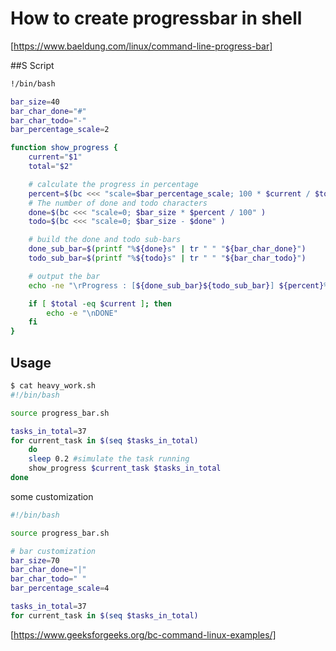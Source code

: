 # How to create progressbar in shell

[https://www.baeldung.com/linux/command-line-progress-bar]

##S Script

```bash
!/bin/bash

bar_size=40
bar_char_done="#"
bar_char_todo="-"
bar_percentage_scale=2

function show_progress {
    current="$1"
    total="$2"

    # calculate the progress in percentage 
    percent=$(bc <<< "scale=$bar_percentage_scale; 100 * $current / $total" )
    # The number of done and todo characters
    done=$(bc <<< "scale=0; $bar_size * $percent / 100" )
    todo=$(bc <<< "scale=0; $bar_size - $done" )

    # build the done and todo sub-bars
    done_sub_bar=$(printf "%${done}s" | tr " " "${bar_char_done}")
    todo_sub_bar=$(printf "%${todo}s" | tr " " "${bar_char_todo}")

    # output the bar
    echo -ne "\rProgress : [${done_sub_bar}${todo_sub_bar}] ${percent}%"

    if [ $total -eq $current ]; then
        echo -e "\nDONE"
    fi
}
```

## Usage

```bash
$ cat heavy_work.sh
#!/bin/bash

source progress_bar.sh

tasks_in_total=37
for current_task in $(seq $tasks_in_total) 
    do
    sleep 0.2 #simulate the task running
    show_progress $current_task $tasks_in_total
done
```

some customization
```bash
#!/bin/bash

source progress_bar.sh

# bar customization
bar_size=70
bar_char_done="|"
bar_char_todo=" "
bar_percentage_scale=4

tasks_in_total=37
for current_task in $(seq $tasks_in_total) 
```

[https://www.geeksforgeeks.org/bc-command-linux-examples/]
